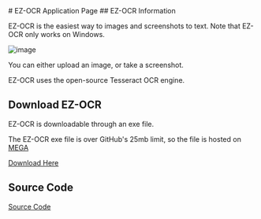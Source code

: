 <meta name="google-site-verification" content="dIuXgD6hyiyfFv5L9ZslYZQC2zamrDDbFBhQPi3UN-4" />
# EZ-OCR Application Page
## EZ-OCR Information

EZ-OCR is the easiest way to images and screenshots to text. Note that EZ-OCR only works on Windows.

![image](https://user-images.githubusercontent.com/66702878/113760164-86e39c80-96db-11eb-9aa4-7466639dc670.png)

You can either upload an image, or take a screenshot.

EZ-OCR uses the open-source Tesseract OCR engine.

## Download EZ-OCR

EZ-OCR is downloadable through an exe file.

The EZ-OCR exe file is over GitHub's 25mb limit, so the file is hosted on [MEGA](https://mega.io/)

[Download Here](https://mega.nz/file/7DJVwCQJ#SyfGDCY8xKQvG50w6kfJcdMeAxP5DJ8RtnSPUyDHWoM)

## Source Code

[Source Code](https://github.com/BouncyBird/ezocr/blob/main/EZOCR.py)

